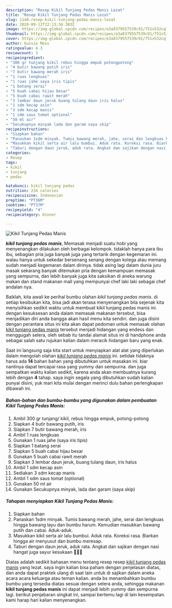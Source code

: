 ```yaml
---
description: "Resep Kikil Tunjang Pedas Manis Lezat"
title: "Resep Kikil Tunjang Pedas Manis Lezat"
slug: 1148-resep-kikil-tunjang-pedas-manis-lezat
date: 2020-09-12T22:13:34.303Z
image: https://img-global.cpcdn.com/recipes/e3a8379557539c91/751x532cq70/kikil-tunjang-pedas-manis-foto-resep-utama.jpg
thumbnail: https://img-global.cpcdn.com/recipes/e3a8379557539c91/751x532cq70/kikil-tunjang-pedas-manis-foto-resep-utama.jpg
cover: https://img-global.cpcdn.com/recipes/e3a8379557539c91/751x532cq70/kikil-tunjang-pedas-manis-foto-resep-utama.jpg
author: Gussie Moss
ratingvalue: 4.3
reviewcount: 3
recipeingredient:
- "300 gr tunjang kikil rebus hingga empuk potongpotong"
- "4 butir bawang putih iris"
- "7 butir bawang merah iris"
- "1 ruas lengkuas"
- "1 ruas jahe saya iris tipis"
- "1 batang serai"
- "5 buah cabai hijau besar"
- "5 buah cabai rawit merah"
- "3 lembar daun jeruk buang tulang daun iris halus"
- "1 sdm kecap asin"
- "3 sdm kecap manis"
- "1 sdm saus tomat optional"
- "50 ml air"
- "Secukupnya minyak lada dan garam saya skip"
recipeinstructions:
- "Siapkan bahan"
- "Panaskan 1sdm minyak. Tumis bawang merah, jahe, serai dan lengkuas hingga bawang layu dan bumbu harum. Kemudian masukkan bawang putih dan cabai. Aduk-aduk."
- "Masukkan kikil serta air lalu bumbui. Aduk rata. Koreksi rasa. Biarkan hingga air menyusut dan bumbu meresap."
- "Taburi dengan daun jeruk, aduk rata. Angkat dan sajikan dengan nasi hangat juga sayur kesukaan 🥰🥰🥰"
categories:
- Resep
tags:
- kikil
- tunjang
- pedas

katakunci: kikil tunjang pedas 
nutrition: 234 calories
recipecuisine: Indonesian
preptime: "PT36M"
cooktime: "PT37M"
recipeyield: "4"
recipecategory: Dinner

---
```



![Kikil Tunjang Pedas Manis](https://img-global.cpcdn.com/recipes/e3a8379557539c91/751x532cq70/kikil-tunjang-pedas-manis-foto-resep-utama.jpg)

<b><i>kikil tunjang pedas manis</i></b>, Memasak menjadi suatu hobi yang menyenangkan dilakukan oleh berbagai kelompok. tidaklah hanya para ibu ibu, sebagian pria juga banyak juga yang tertarik dengan kegemaran ini. walau hanya untuk sekedar bersenang senang dengan kolega atau memang sudah menjadi kegemaran dalam dirinya. tidak asing lagi dalam dunia juru masak sekarang banyak ditemukan pria dengan kemampuan memasak yang sempurna, dan lebih banyak juga kita saksikan di aneka warung makan dan stand makanan mall yang mempunyai chef laki laki sebagai chef andalan nya.



Baiklah, kita awali ke perihal bumbu olahan <i>kikil tunjang pedas manis</i>. di setiap kesibukan kita, bisa jadi akan terasa menyenangkan bila sejenak kita menyisihkan sedikit waktu untuk membuat kikil tunjang pedas manis ini. dengan kesuksesan anda dalam memasak makanan tersebut, bisa menjadikan diri anda bangga akan hasil menu kita sendiri. dan juga disini dengan perantara situs ini kita akan dapat pedoman untuk memasak olahan <u>kikil tunjang pedas manis</u> tersebut menjadi hidangan yang endess dan menggugah selera, oleh sebab itu tandai alamat situs ini di handphone anda sebagai salah satu rujukan kalian dalam meracik hidangan baru yang enak.


Saat ini langsung saja kita start untuk menyiapkan alat alat yang diperlukan dalam mengolah olahan <u><i>kikil tunjang pedas manis</i></u> ini. setidak tidaknya harus ada <b>14</b> bahan bahan yang dibutuhkan untuk masakan ini. biar nantinya dapat tercapai rasa yang yummy dan sempurna. dan juga sempatkan waktu kalian sedikit, karena anda akan membuatnya kurang lebih dengan <b>4</b> tahap. saya ingin segala yang dibutuhkan sudah kalian punyai disini, yuk mari kita mulai dengan merinci dulu bahan perlengkapan dibawah ini.

<!--inarticleads1-->

##### Bahan-bahan dan bumbu-bumbu yang digunakan dalam pembuatan Kikil Tunjang Pedas Manis:

1. Ambil 300 gr tunjang/ kikil, rebus hingga empuk, potong-potong
1. Siapkan 4 butir bawang putih, iris
1. Siapkan 7 butir bawang merah, iris
1. Ambil 1 ruas lengkuas
1. Gunakan 1 ruas jahe (saya iris tipis)
1. Siapkan 1 batang serai
1. Siapkan 5 buah cabai hijau besar
1. Gunakan 5 buah cabai rawit merah
1. Siapkan 3 lembar daun jeruk, buang tulang daun, iris halus
1. Ambil 1 sdm kecap asin
1. Sediakan 3 sdm kecap manis
1. Ambil 1 sdm saus tomat (optional)
1. Gunakan 50 ml air
1. Gunakan Secukupnya minyak, lada dan garam (saya skip)




<!--inarticleads2-->

##### Tahapan menyiapkan Kikil Tunjang Pedas Manis:

1. Siapkan bahan
1. Panaskan 1sdm minyak. Tumis bawang merah, jahe, serai dan lengkuas hingga bawang layu dan bumbu harum. Kemudian masukkan bawang putih dan cabai. Aduk-aduk.
1. Masukkan kikil serta air lalu bumbui. Aduk rata. Koreksi rasa. Biarkan hingga air menyusut dan bumbu meresap.
1. Taburi dengan daun jeruk, aduk rata. Angkat dan sajikan dengan nasi hangat juga sayur kesukaan 🥰🥰🥰




Diatas adalah sedikit bahasan menu tentang resep resep <u>kikil tunjang pedas manis</u> yang lezat. saya ingin kalian bisa paham dengan penjelasan diatas, dan anda dapat praktek ulang di saat lain untuk di sajikan dalam aneka acara acara keluarga atau teman kalian. anda bs menambahkan bumbu bumbu yang tersedia diatas sesuai dengan selera anda, sehingga makanan <b>kikil tunjang pedas manis</b> ini dapat menjadi lebih yummy dan sempurna lagi. berikut penjabaran singkat ini, sampai bertemu lagi di lain kesempatan. kami harap hari kalian menyenangkan.
